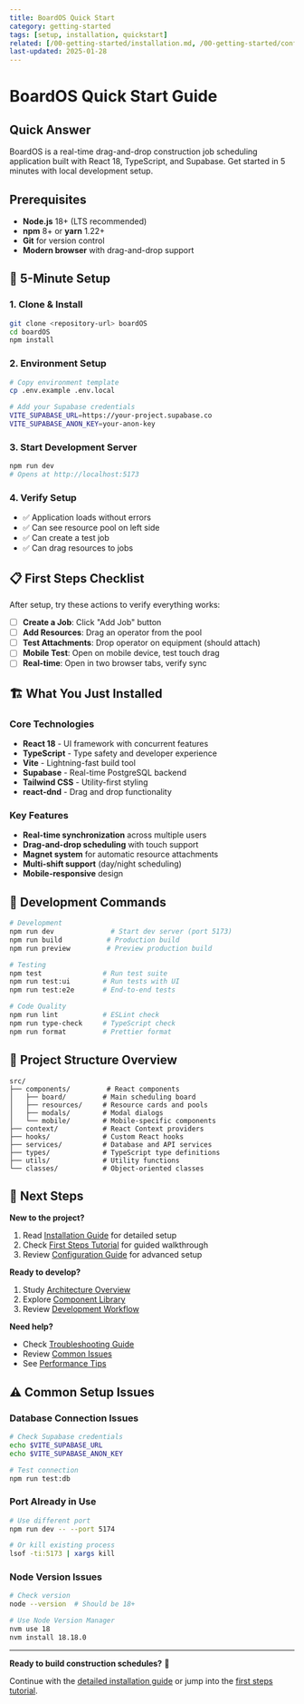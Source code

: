 ```yaml
---
title: BoardOS Quick Start
category: getting-started
tags: [setup, installation, quickstart]
related: [/00-getting-started/installation.md, /00-getting-started/configuration.md]
last-updated: 2025-01-28
---
```


# BoardOS Quick Start Guide

## Quick Answer
BoardOS is a real-time drag-and-drop construction job scheduling application built with React 18, TypeScript, and Supabase. Get started in 5 minutes with local development setup.

## Prerequisites

- **Node.js** 18+ (LTS recommended)
- **npm** 8+ or **yarn** 1.22+
- **Git** for version control
- **Modern browser** with drag-and-drop support

## 🚀 5-Minute Setup

### 1. Clone & Install
```bash
git clone <repository-url> boardOS
cd boardOS
npm install
```

### 2. Environment Setup
```bash
# Copy environment template
cp .env.example .env.local

# Add your Supabase credentials
VITE_SUPABASE_URL=https://your-project.supabase.co
VITE_SUPABASE_ANON_KEY=your-anon-key
```

### 3. Start Development Server
```bash
npm run dev
# Opens at http://localhost:5173
```

### 4. Verify Setup
- ✅ Application loads without errors
- ✅ Can see resource pool on left side
- ✅ Can create a test job
- ✅ Can drag resources to jobs

## 📋 First Steps Checklist

After setup, try these actions to verify everything works:

- [ ] **Create a Job**: Click "Add Job" button
- [ ] **Add Resources**: Drag an operator from the pool
- [ ] **Test Attachments**: Drop operator on equipment (should attach)
- [ ] **Mobile Test**: Open on mobile device, test touch drag
- [ ] **Real-time**: Open in two browser tabs, verify sync

## 🏗️ What You Just Installed

### Core Technologies
- **React 18** - UI framework with concurrent features
- **TypeScript** - Type safety and developer experience
- **Vite** - Lightning-fast build tool
- **Supabase** - Real-time PostgreSQL backend
- **Tailwind CSS** - Utility-first styling
- **react-dnd** - Drag and drop functionality

### Key Features
- **Real-time synchronization** across multiple users
- **Drag-and-drop scheduling** with touch support
- **Magnet system** for automatic resource attachments
- **Multi-shift support** (day/night scheduling)
- **Mobile-responsive** design

## 🔧 Development Commands

```bash
# Development
npm run dev              # Start dev server (port 5173)
npm run build           # Production build
npm run preview         # Preview production build

# Testing  
npm test               # Run test suite
npm run test:ui        # Run tests with UI
npm run test:e2e       # End-to-end tests

# Code Quality
npm run lint           # ESLint check
npm run type-check     # TypeScript check
npm run format         # Prettier format
```

## 📁 Project Structure Overview

```
src/
├── components/         # React components
│   ├── board/         # Main scheduling board
│   ├── resources/     # Resource cards and pools
│   ├── modals/        # Modal dialogs
│   └── mobile/        # Mobile-specific components
├── context/           # React Context providers
├── hooks/             # Custom React hooks
├── services/          # Database and API services
├── types/             # TypeScript type definitions
├── utils/             # Utility functions
└── classes/           # Object-oriented classes
```

## 🎯 Next Steps

**New to the project?**
1. Read [Installation Guide](installation.md) for detailed setup
2. Check [First Steps Tutorial](first-steps.md) for guided walkthrough
3. Review [Configuration Guide](configuration.md) for advanced setup

**Ready to develop?**
1. Study [Architecture Overview](../01-architecture/overview.md)
2. Explore [Component Library](../03-components/index.md)
3. Review [Development Workflow](../05-development/workflow.md)

**Need help?**
- Check [Troubleshooting Guide](../06-deployment/troubleshooting.md)
- Review [Common Issues](../06-deployment/troubleshooting.md#common-issues)
- See [Performance Tips](../05-development/performance.md)

## ⚠️ Common Setup Issues

### Database Connection Issues
```bash
# Check Supabase credentials
echo $VITE_SUPABASE_URL
echo $VITE_SUPABASE_ANON_KEY

# Test connection
npm run test:db
```

### Port Already in Use
```bash
# Use different port
npm run dev -- --port 5174

# Or kill existing process
lsof -ti:5173 | xargs kill
```

### Node Version Issues
```bash
# Check version
node --version  # Should be 18+

# Use Node Version Manager
nvm use 18
nvm install 18.18.0
```

---

**Ready to build construction schedules?** 🚀

Continue with the [detailed installation guide](installation.md) or jump into the [first steps tutorial](first-steps.md).
